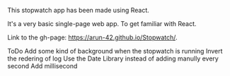 This stopwatch app has been made using React.

It's a very basic single-page web app. To get familiar with React.

Link to the gh-page: https://arun-42.github.io/Stopwatch/.

ToDo
Add some kind of background when the stopwatch is running
Invert the redering of log
Use the Date Library instead of adding manully every second
Add millisecond